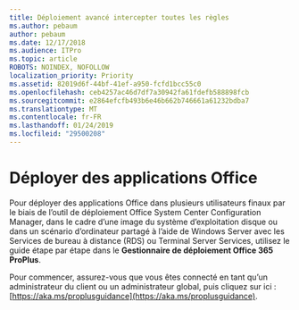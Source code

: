 ```yaml
---
title: Déploiement avancé intercepter toutes les règles
ms.author: pebaum
author: pebaum
ms.date: 12/17/2018
ms.audience: ITPro
ms.topic: article
ROBOTS: NOINDEX, NOFOLLOW
localization_priority: Priority
ms.assetid: 82019d6f-44bf-41ef-a950-fcfd1bcc55c0
ms.openlocfilehash: ceb4257ac46d7df7a30942fa61fdefb588898fcb
ms.sourcegitcommit: e2864efcfb493b6e46b662b746661a61232bdba7
ms.translationtype: MT
ms.contentlocale: fr-FR
ms.lasthandoff: 01/24/2019
ms.locfileid: "29500208"
---
```

# <a name="deploy-office-apps"></a>Déployer des applications Office

Pour déployer des applications Office dans plusieurs utilisateurs finaux par le biais de l’outil de déploiement Office System Center Configuration Manager, dans le cadre d’une image du système d’exploitation disque ou dans un scénario d’ordinateur partagé à l’aide de Windows Server avec les Services de bureau à distance (RDS) ou Terminal Server Services, utilisez le guide étape par étape dans le **Gestionnaire de déploiement Office 365 ProPlus**.
  
Pour commencer, assurez-vous que vous êtes connecté en tant qu’un administrateur du client ou un administrateur global, puis cliquez sur ici : [https://aka.ms/proplusguidance](https://aka.ms/proplusguidance).
  

